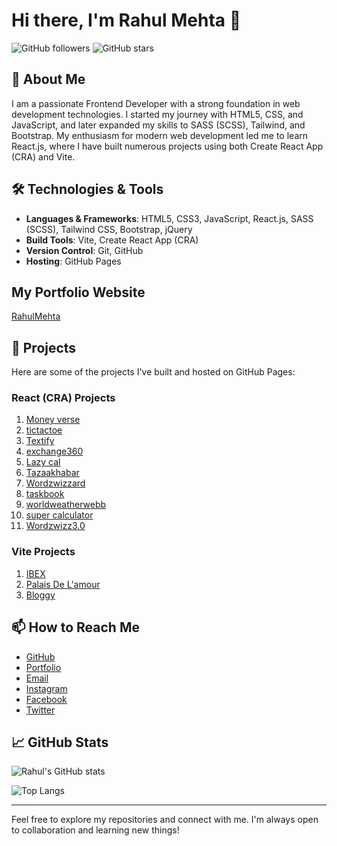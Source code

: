# Hi there, I'm Rahul Mehta 👋

![GitHub followers](https://img.shields.io/github/followers/whoisrahulmehta?label=Follow&style=social)
![GitHub stars](https://img.shields.io/github/stars/whoisrahulmehta?label=Stars)

## 🚀 About Me

I am a passionate Frontend Developer with a strong foundation in web development technologies. I started my journey with HTML5, CSS, and JavaScript, and later expanded my skills to SASS (SCSS), Tailwind, and Bootstrap. My enthusiasm for modern web development led me to learn React.js, where I have built numerous projects using both Create React App (CRA) and Vite.

## 🛠️ Technologies & Tools

- **Languages & Frameworks**: HTML5, CSS3, JavaScript, React.js, SASS (SCSS), Tailwind CSS, Bootstrap, jQuery
- **Build Tools**: Vite, Create React App (CRA)
- **Version Control**: Git, GitHub
- **Hosting**: GitHub Pages

## My Portfolio Website

[RahulMehta](https://whoisrahulmehta.github.io/rahulmehta/)

## 🌟 Projects

Here are some of the projects I've built and hosted on GitHub Pages:

### React (CRA) Projects

1. [Money verse](https://whoisrahulmehta.github.io/moneyverse/)
2. [tictactoe](https://whoisrahulmehta.github.io/livetictactoe/)
3. [Textify](https://whoisrahulmehta.github.io/textify/)
4. [exchange360](https://whoisrahulmehta.github.io/exchange360/)
5. [Lazy cal](https://whoisrahulmehta.github.io/lazycal/)
6. [Tazaakhabar](https://whoisrahulmehta.github.io/tazaakhabar/)
7. [Wordzwizzard](https://whoisrahulmehta.github.io/wordzwizzard/)
8. [taskbook](https://whoisrahulmehta.github.io/taskbook)
9. [worldweatherwebb](https://whoisrahulmehta.github.io/worldweatherwebb/#/)
10. [super calculator](https://whoisrahulmehta.github.io/supcalculator/)
11. [Wordzwizz3.0](https://whoisrahulmehta.github.io/wordzwizz3.0/)

### Vite Projects

1.  [IBEX](https://whoisrahulmehta.github.io/ibex/)
2.  [Palais De L'amour](https://whoisrahulmehta.github.io/thepalace/#/)
3.  [Bloggy](https://whoisrahulmehta.github.io/bloggy/#/)

## 📫 How to Reach Me

- [GitHub](https://github.com/whoisrahulmehta)
- [Portfolio](https://whoisrahulmehta.github.io/rahulmehta/)
- [Email](mehtasofficial@gmail.com)
- [Instagram](https://www.instagram.com/whoisrahulmehta?igsh=cTJvZWY1MTE5N2li)
- [Facebook](https://www.facebook.com/mehta.rahul.rm007?mibextid=JRoKGi)
- [Twitter](https://x.com/whoisrahulmehta?t=31IvCZW3XTiOqPdsYsQg-g&s=09)


## 📈 GitHub Stats

![Rahul's GitHub stats](https://github-readme-stats.vercel.app/api?username=whoisrahulmehta&show_icons=true&theme=radical)

![Top Langs](https://github-readme-stats.vercel.app/api/top-langs/?username=whoisrahulmehta&layout=compact&theme=radical)

---

Feel free to explore my repositories and connect with me. I'm always open to collaboration and learning new things!

